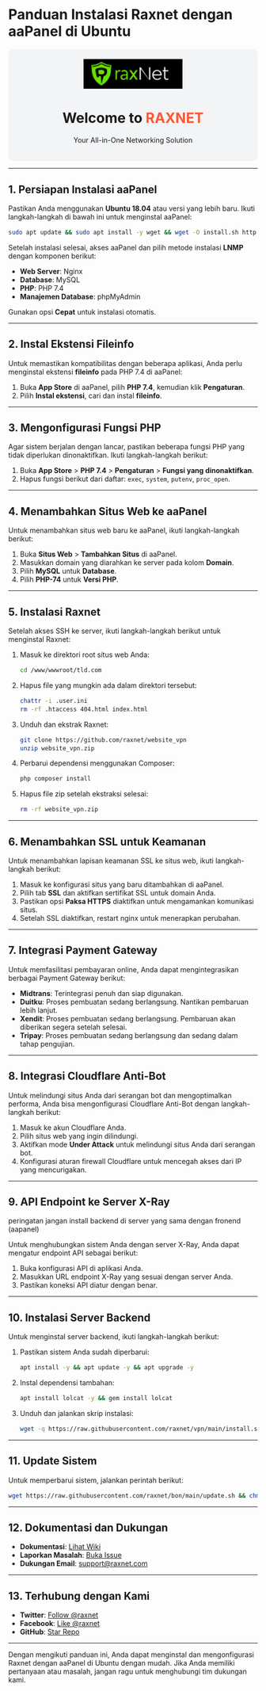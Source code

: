 
# Panduan Instalasi Raxnet dengan aaPanel di Ubuntu

<div align="center" style="padding: 20px; background-color: #f3f4f6; border-radius: 10px;">
    <img src="https://github.com/raxnet/vpn/blob/main/raxnet.png?raw=true" alt="Raxnet Logo" width="200">
    <h1>Welcome to <span style="color: #ff5733;">RAXNET</span></h1>
    <p>Your All-in-One Networking Solution</p>
</div>

---

## 1. Persiapan Instalasi aaPanel

Pastikan Anda menggunakan **Ubuntu 18.04** atau versi yang lebih baru. Ikuti langkah-langkah di bawah ini untuk menginstal aaPanel:

```bash
sudo apt update && sudo apt install -y wget && wget -O install.sh http://www.aapanel.com/script/install_6.0_en.sh && bash install.sh
```

Setelah instalasi selesai, akses aaPanel dan pilih metode instalasi **LNMP** dengan komponen berikut:

- **Web Server**: Nginx
- **Database**: MySQL
- **PHP**: PHP 7.4
- **Manajemen Database**: phpMyAdmin

Gunakan opsi **Cepat** untuk instalasi otomatis.

---

## 2. Instal Ekstensi Fileinfo

Untuk memastikan kompatibilitas dengan beberapa aplikasi, Anda perlu menginstal ekstensi **fileinfo** pada PHP 7.4 di aaPanel:

1. Buka **App Store** di aaPanel, pilih **PHP 7.4**, kemudian klik **Pengaturan**.
2. Pilih **Instal ekstensi**, cari dan instal **fileinfo**.

---

## 3. Mengonfigurasi Fungsi PHP

Agar sistem berjalan dengan lancar, pastikan beberapa fungsi PHP yang tidak diperlukan dinonaktifkan. Ikuti langkah-langkah berikut:

1. Buka **App Store** > **PHP 7.4** > **Pengaturan** > **Fungsi yang dinonaktifkan**.
2. Hapus fungsi berikut dari daftar: `exec`, `system`, `putenv`, `proc_open`.

---

## 4. Menambahkan Situs Web ke aaPanel

Untuk menambahkan situs web baru ke aaPanel, ikuti langkah-langkah berikut:

1. Buka **Situs Web** > **Tambahkan Situs** di aaPanel.
2. Masukkan domain yang diarahkan ke server pada kolom **Domain**.
3. Pilih **MySQL** untuk **Database**.
4. Pilih **PHP-74** untuk **Versi PHP**.

---

## 5. Instalasi Raxnet

Setelah akses SSH ke server, ikuti langkah-langkah berikut untuk menginstal Raxnet:

1. Masuk ke direktori root situs web Anda:
   ```bash
   cd /www/wwwroot/tld.com
   ```
2. Hapus file yang mungkin ada dalam direktori tersebut:
   ```bash
   chattr -i .user.ini
   rm -rf .htaccess 404.html index.html
   ```
3. Unduh dan ekstrak Raxnet:
   ```bash
   git clone https://github.com/raxnet/website_vpn
   unzip website_vpn.zip
   ```
4. Perbarui dependensi menggunakan Composer:
   ```bash
   php composer install
   ```
5. Hapus file zip setelah ekstraksi selesai:
   ```bash
   rm -rf website_vpn.zip
   ```

---

## 6. Menambahkan SSL untuk Keamanan

Untuk menambahkan lapisan keamanan SSL ke situs web, ikuti langkah-langkah berikut:

1. Masuk ke konfigurasi situs yang baru ditambahkan di aaPanel.
2. Pilih tab **SSL** dan aktifkan sertifikat SSL untuk domain Anda.
3. Pastikan opsi **Paksa HTTPS** diaktifkan untuk mengamankan komunikasi situs.
4. Setelah SSL diaktifkan, restart nginx untuk menerapkan perubahan.

---

## 7. Integrasi Payment Gateway

Untuk memfasilitasi pembayaran online, Anda dapat mengintegrasikan berbagai Payment Gateway berikut:

- **Midtrans**: Terintegrasi penuh dan siap digunakan.
- **Duitku**: Proses pembuatan sedang berlangsung. Nantikan pembaruan lebih lanjut.
- **Xendit**: Proses pembuatan sedang berlangsung. Pembaruan akan diberikan segera setelah selesai.
- **Tripay**: Proses pembuatan sedang berlangsung dan sedang dalam tahap pengujian.

---

## 8. Integrasi Cloudflare Anti-Bot

Untuk melindungi situs Anda dari serangan bot dan mengoptimalkan performa, Anda bisa mengonfigurasi Cloudflare Anti-Bot dengan langkah-langkah berikut:

1. Masuk ke akun Cloudflare Anda.
2. Pilih situs web yang ingin dilindungi.
3. Aktifkan mode **Under Attack** untuk melindungi situs Anda dari serangan bot.
4. Konfigurasi aturan firewall Cloudflare untuk mencegah akses dari IP yang mencurigakan.

---

## 9. API Endpoint ke Server X-Ray
peringatan jangan install backend di server yang sama dengan fronend (aapanel)



Untuk menghubungkan sistem Anda dengan server X-Ray, Anda dapat mengatur endpoint API sebagai berikut:

1. Buka konfigurasi API di aplikasi Anda.
2. Masukkan URL endpoint X-Ray yang sesuai dengan server Anda.
3. Pastikan koneksi API diatur dengan benar.

---

## 10. Instalasi Server Backend

Untuk menginstal server backend, ikuti langkah-langkah berikut:

1. Pastikan sistem Anda sudah diperbarui:
   ```bash
   apt install -y && apt update -y && apt upgrade -y
   ```
2. Instal dependensi tambahan:
   ```bash
   apt install lolcat -y && gem install lolcat
   ```
3. Unduh dan jalankan skrip instalasi:
   ```bash
   wget -q https://raw.githubusercontent.com/raxnet/vpn/main/install.sh && chmod +x install.sh && ./install.sh
   ```

---

## 11. Update Sistem

Untuk memperbarui sistem, jalankan perintah berikut:

```bash
wget https://raw.githubusercontent.com/raxnet/bon/main/update.sh && chmod +x update.sh && ./update.sh
```

---

## 12. Dokumentasi dan Dukungan

- **Dokumentasi**: [Lihat Wiki](https://github.com/username/repo/wiki)
- **Laporkan Masalah**: [Buka Issue](https://github.com/username/repo/issues)
- **Dukungan Email**: [support@raxnet.com](mailto:support@raxnet.com)

---

## 13. Terhubung dengan Kami

- **Twitter**: [Follow @raxnet](https://twitter.com/raxnet)
- **Facebook**: [Like @raxnet](https://facebook.com/raxnet)
- **GitHub**: [Star Repo](https://github.com/username/repo)

---

Dengan mengikuti panduan ini, Anda dapat menginstal dan mengonfigurasi Raxnet dengan aaPanel di Ubuntu dengan mudah. Jika Anda memiliki pertanyaan atau masalah, jangan ragu untuk menghubungi tim dukungan kami.
